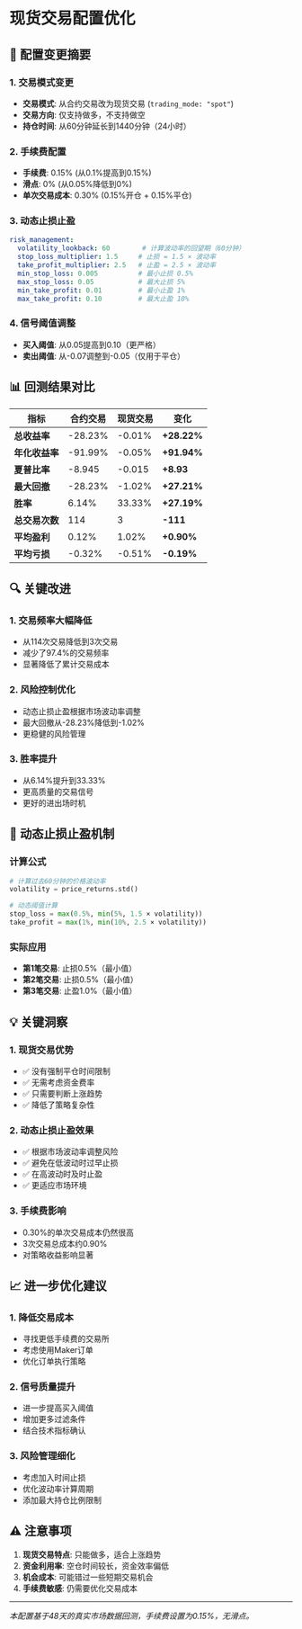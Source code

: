 # 现货交易配置优化

## 🎯 配置变更摘要

### 1. 交易模式变更
- **交易模式**: 从合约交易改为现货交易 (`trading_mode: "spot"`)
- **交易方向**: 仅支持做多，不支持做空
- **持仓时间**: 从60分钟延长到1440分钟（24小时）

### 2. 手续费配置
- **手续费**: 0.15% (从0.1%提高到0.15%)
- **滑点**: 0% (从0.05%降低到0%)
- **单次交易成本**: 0.30% (0.15%开仓 + 0.15%平仓)

### 3. 动态止损止盈
```yaml
risk_management:
  volatility_lookback: 60        # 计算波动率的回望期（60分钟）
  stop_loss_multiplier: 1.5     # 止损 = 1.5 × 波动率
  take_profit_multiplier: 2.5   # 止盈 = 2.5 × 波动率
  min_stop_loss: 0.005          # 最小止损 0.5%
  max_stop_loss: 0.05           # 最大止损 5%
  min_take_profit: 0.01         # 最小止盈 1%
  max_take_profit: 0.10         # 最大止盈 10%
```

### 4. 信号阈值调整
- **买入阈值**: 从0.05提高到0.10（更严格）
- **卖出阈值**: 从-0.07调整到-0.05（仅用于平仓）

## 📊 回测结果对比

| 指标 | 合约交易 | 现货交易 | 变化 |
|------|----------|----------|------|
| **总收益率** | -28.23% | -0.01% | **+28.22%** |
| **年化收益率** | -91.99% | -0.05% | **+91.94%** |
| **夏普比率** | -8.945 | -0.015 | **+8.93** |
| **最大回撤** | -28.23% | -1.02% | **+27.21%** |
| **胜率** | 6.14% | 33.33% | **+27.19%** |
| **总交易次数** | 114 | 3 | **-111** |
| **平均盈利** | 0.12% | 1.02% | **+0.90%** |
| **平均亏损** | -0.32% | -0.51% | **-0.19%** |

## 🔍 关键改进

### 1. 交易频率大幅降低
- 从114次交易降低到3次交易
- 减少了97.4%的交易频率
- 显著降低了累计交易成本

### 2. 风险控制优化
- 动态止损止盈根据市场波动率调整
- 最大回撤从-28.23%降低到-1.02%
- 更稳健的风险管理

### 3. 胜率提升
- 从6.14%提升到33.33%
- 更高质量的交易信号
- 更好的进出场时机

## 🎯 动态止损止盈机制

### 计算公式
```python
# 计算过去60分钟的价格波动率
volatility = price_returns.std()

# 动态阈值计算
stop_loss = max(0.5%, min(5%, 1.5 × volatility))
take_profit = max(1%, min(10%, 2.5 × volatility))
```

### 实际应用
- **第1笔交易**: 止损0.5%（最小值）
- **第2笔交易**: 止损0.5%（最小值）
- **第3笔交易**: 止盈1.0%（最小值）

## 💡 关键洞察

### 1. 现货交易优势
- ✅ 没有强制平仓时间限制
- ✅ 无需考虑资金费率
- ✅ 只需要判断上涨趋势
- ✅ 降低了策略复杂性

### 2. 动态止损止盈效果
- ✅ 根据市场波动率调整风险
- ✅ 避免在低波动时过早止损
- ✅ 在高波动时及时止盈
- ✅ 更适应市场环境

### 3. 手续费影响
- 0.30%的单次交易成本仍然很高
- 3次交易总成本约0.90%
- 对策略收益影响显著

## 📈 进一步优化建议

### 1. 降低交易成本
- 寻找更低手续费的交易所
- 考虑使用Maker订单
- 优化订单执行策略

### 2. 信号质量提升
- 进一步提高买入阈值
- 增加更多过滤条件
- 结合技术指标确认

### 3. 风险管理细化
- 考虑加入时间止损
- 优化波动率计算周期
- 添加最大持仓比例限制

## ⚠️ 注意事项

1. **现货交易特点**: 只能做多，适合上涨趋势
2. **资金利用率**: 空仓时间较长，资金效率偏低
3. **机会成本**: 可能错过一些短期交易机会
4. **手续费敏感**: 仍需要优化交易成本

---

*本配置基于48天的真实市场数据回测，手续费设置为0.15%，无滑点。* 